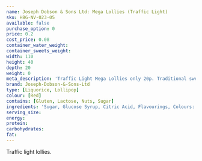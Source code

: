 ```yaml
---
name: Joseph Dobson & Sons Ltd: Mega Lollies (Traffic Light)
sku: HBG-NV-023-05
available: false
purchase_option: 0
price: 0.2
cost_price: 0.08
container_water_weight: 
container_sweets_weight: 
width: 110
height: 40
depth: 20
weight: 0
meta_description: 'Traffic Light Mega Lollies only 20p. Traditional sweets and more at Humbugs Confectionery Store. Specialists in satisfying your sweet tooth!'
brand: Joseph-Dobson-&-Sons-Ltd
type: [Liquorice, Lollipop]
colour: [Red]
contains: [Gluten, Lactose, Nuts, Sugar]
ingredients: 'Sugar, Glucose Syrup, Citric Acid, Flavourings, Colours: E-102, E-129, E-142. Contains Sulphates.'
serving_size: 
energy: 
protein: 
carbohydrates: 
fat: 
---
```

Traffic light lollies.
